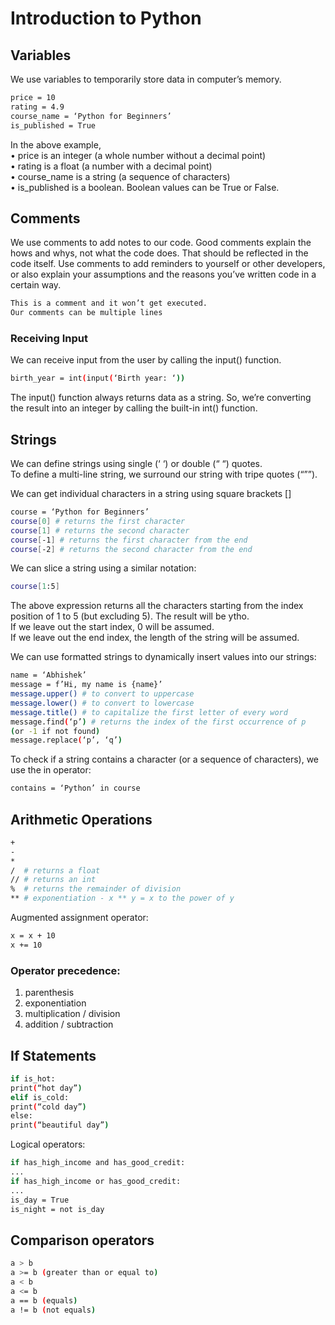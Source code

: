 # Introduction to Python

## Variables

We use variables to temporarily store data in computer’s memory.

```bash
price = 10
rating = 4.9
course_name = ‘Python for Beginners’
is_published = True
```

In the above example,<br>
• price is an integer (a whole number without a decimal point)<br>
• rating is a float (a number with a decimal point)<br>
• course_name is a string (a sequence of characters)<br>
• is_published is a boolean. Boolean values can be True or False.

## Comments

We use comments to add notes to our code. Good comments explain the hows and whys, not what the code does. That should be reflected in the code itself. Use comments to add reminders to yourself or other developers, or also explain your assumptions and the reasons you’ve written code in a certain way.

```bash
This is a comment and it won’t get executed.
Our comments can be multiple lines
```

### Receiving Input

We can receive input from the user by calling the input() function.

```bash
birth_year = int(input(‘Birth year: ‘))
```

The input() function always returns data as a string. So, we’re converting the result into an integer by calling the built-in int() function.

## Strings

We can define strings using single (‘ ‘) or double (“ “) quotes. <br>
To define a multi-line string, we surround our string with tripe quotes (“””).

We can get individual characters in a string using square brackets []

```bash
course = ‘Python for Beginners’
course[0] # returns the first character
course[1] # returns the second character
course[-1] # returns the first character from the end
course[-2] # returns the second character from the end
```

We can slice a string using a similar notation:<br>

```bash
course[1:5]
```

The above expression returns all the characters starting from the index position of 1 to 5 (but excluding 5). The result will be ytho.<br>
If we leave out the start index, 0 will be assumed.<br>
If we leave out the end index, the length of the string will be assumed.<br>

We can use formatted strings to dynamically insert values into our strings:

```bash
name = ‘Abhishek’
message = f’Hi, my name is {name}’
message.upper() # to convert to uppercase
message.lower() # to convert to lowercase
message.title() # to capitalize the first letter of every word
message.find(‘p’) # returns the index of the first occurrence of p
(or -1 if not found)
message.replace(‘p’, ‘q’)
```

To check if a string contains a character (or a sequence of characters), we use the in
operator:

```bash
contains = ‘Python’ in course
```

## Arithmetic Operations

```bash
+
-
*
/  # returns a float
// # returns an int
%  # returns the remainder of division
** # exponentiation - x ** y = x to the power of y
```

Augmented assignment operator:

```bash
x = x + 10
x += 10
```

### Operator precedence:

1. parenthesis
2. exponentiation
3. multiplication / division
4. addition / subtraction

## If Statements

```bash
if is_hot:
print(“hot day”)
elif is_cold:
print(“cold day”)
else:
print(“beautiful day”)
```

Logical operators:

```bash
if has_high_income and has_good_credit:
...
if has_high_income or has_good_credit:
...
is_day = True
is_night = not is_day
```

## Comparison operators

```bash
a > b
a >= b (greater than or equal to)
a < b
a <= b
a == b (equals)
a != b (not equals)
```
